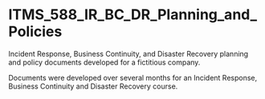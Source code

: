 # ITMS_588_IR_BC_DR_Planning_and_Policies

Incident Response, Business Continuity, and Disaster Recovery planning and policy documents developed for a fictitious company. 

Documents were developed over several months for an Incident Response, Business Continuity and Disaster Recovery course.
